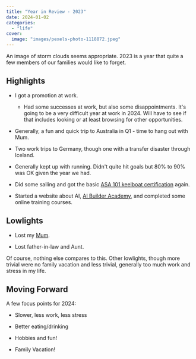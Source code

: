 ```yaml
---
title: "Year in Review - 2023"
date: 2024-01-02
categories:
  - "life"
cover:
  image: "images/pexels-photo-1118872.jpeg"
---
```


An image of storm clouds seems appropriate. 2023 is a year that quite a few members of our families would like to forget.

## Highlights

- I got a promotion at work.
  - Had some successes at work, but also some disappointments. It's going to be a very difficult year at work in 2024. Will have to see if that includes looking or at least browsing for other opportunities.

- Generally, a fun and quick trip to Australia in Q1 - time to hang out with Mum.

- Two work trips to Germany, though one with a transfer disaster through Iceland.

- Generally kept up with running. Didn't quite hit goals but 80% to 90% was OK given the year we had.

- Did some sailing and got the basic [ASA 101 keelboat certification](https://asa.com/certifications/asa-101-basic-keelboat-sailing/) again.

- Started a website about AI, [AI Builder Academy,](https://www.aibuilderacademy.com) and completed some online training courses.

## Lowlights

- Lost my [Mum](https://brettstark.com/mum/).

- Lost father-in-law and Aunt.

Of course, nothing else compares to this. Other lowlights, though more trivial were no family vacation and less trivial, generally too much work and stress in my life.

## Moving Forward

A few focus points for 2024:

- Slower, less work, less stress

- Better eating/drinking

- Hobbies and fun!

- Family Vacation!

